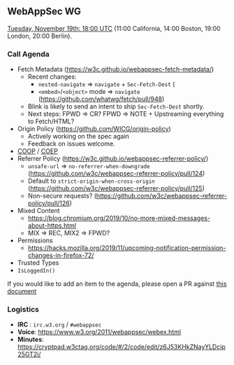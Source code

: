 ## WebAppSec WG

[Tuesday, November 19th: 18:00 UTC](https://www.timeanddate.com/worldclock/fixedtime.html?iso=20191119T1800) (11:00 California, 14:00 Boston, 19:00 London, 20:00 Berlin).

### Call Agenda

*   Fetch Metadata (<https://w3c.github.io/webappsec-fetch-metadata/>)
    *   Recent changes:
        *    `nested-navigate` => `navigate` + `Sec-Fetch-Dest` (
        *    `<embed>`/`<object>` mode => `navigate` (<https://github.com/whatwg/fetch/pull/948>)
    *   Blink is likely to send an intent to ship `Sec-Fetch-Dest` shortly.
    *   Next steps: FPWD => CR? FPWD => NOTE + Upstreaming everything to Fetch/HTML?
*   Origin Policy (<https://github.com/WICG/origin-policy>)
    *   Actively working on the spec again
    *   Feedback on issues welcome.
*   [COOP](https://gist.github.com/annevk/6f2dd8c79c77123f39797f6bdac43f3e) / [COEP](https://mikewest.github.io/corpp/)
*   Referrer Policy (<https://w3c.github.io/webappsec-referrer-policy/>)
    *   `unsafe-url` => `no-referrer-when-downgrade` (<https://github.com/w3c/webappsec-referrer-policy/pull/124>)
    *   Default to `strict-origin-when-cross-origin` (<https://github.com/w3c/webappsec-referrer-policy/pull/125>)
    *   Non-secure requests? (<https://github.com/w3c/webappsec-referrer-policy/pull/126>)
*   Mixed Content
    *   <https://blog.chromium.org/2019/10/no-more-mixed-messages-about-https.html>
    *   MIX => REC, MIX2 => FPWD?
*   Permissions
    *   <https://hacks.mozilla.org/2019/11/upcoming-notification-permission-changes-in-firefox-72/>
*   Trusted Types
*   `IsLoggedIn()`

If you would like to add an item to the agenda, please open a PR against [this document](https://github.com/w3c/webappsec/blob/master/meetings/2019/2019-11-19-agenda.md)

### Logistics

*   **IRC** : `irc.w3.org` / `#webappsec`
*   **Voice**: <https://www.w3.org/2011/webappsec/webex.html>
*   **Minutes**: <https://cryptpad.w3ctag.org/code/#/2/code/edit/z6J53KHkZNayYLDcjp25GT2i/>

